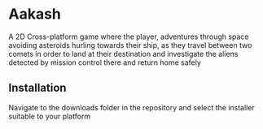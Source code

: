 # Aakash
A 2D Cross-platform game where the player, adventures through space avoiding asteroids hurling towards their ship, as they travel between two comets in order to land at their destination and investigate the aliens detected by mission control there and return home safely

## Installation
Navigate to the downloads folder in the repository and select the installer suitable to your platform
